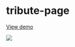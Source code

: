 # tribute-page

[View demo](https://thanh-luan-nguyen.github.io/tribute-page/)

<img src="https://github.com/thanh-luan-nguyen/thanh-luan-nguyen/blob/main/project_preview_gifs/freeCodeCamp/Tribute%20Page.gif"/>
